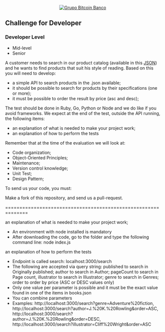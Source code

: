 <p align="center">
  <a href="https://www.btc-banco.com">
      <img src="https://s3.amazonaws.com/assinaturas-de-emails/btc.png" alt="Grupo Bitcoin Banco"/>
  </a>
</p>

## Challenge for Developer

### Developer Level
- Mid-level
- Senior

A customer needs to search in our product catalog (available in this <a href="https://github.com/Bitcoin-Banco-Cryptocurrency/challenge/blob/master/books.json">JSON</a>) and he wants to find products that suit his style of reading.
Based on this you will need to develop:

- a simple API to search products in the .json available;
- it should be possible to search for products by their specifications (one or more);
- it must be possible to order the result by price (asc and desc);

The test should be done in Ruby, Go, Python or Node and we do like if you avoid frameworks. We expect at the end of the test, outside the API running, the following items:

- an explanation of what is needed to make your project work;
- an explanation of how to perform the tests

Remember that at the time of the evaluation we will look at:

- Code organization;
- Object-Oriented Principles;
- Maintenance;
- Version control knowledge;
- Unit Test;
- Design Pattern;

To send us your code, you must:

Make a fork of this repository, and send us a pull-request.

==============================================================

an explanation of what is needed to make your project work;
- An environment with node installed is mandatory
- After downloading the code, go to the folder and type the following command line: node index.js

an explanation of how to perform the tests
- Endpoint is called search: localhost:3000/search
- The following are accepted via query string: published to search in Originally published; author to search in Author; pageCount to search in Page count, illustrator to search in Illustrator; genre to search in Genres; order to order by price (ASC or DESC values only)
- Only one value per parameter is possible and it must be the exact value found in one of the items in books.json
- You can combine parameters
- Examples: http://localhost:3000/search?genre=Adventure%20fiction, http://localhost:3000/search?author=J.%20K.%20Rowling&order=ASC, http://localhost:3000/search?author=J.%20K.%20Rowling&order=DESC, http://localhost:3000/search?illustrator=Cliff%20Wright&order=ASC